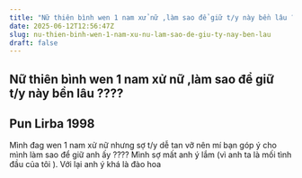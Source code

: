 ```yaml
---
title: "Nữ thiên bình wen 1 nam xử nữ ,làm sao để giữ t/y này bền lâu ????"
date: 2025-06-12T12:56:47Z
slug: nu-thien-binh-wen-1-nam-xu-nu-lam-sao-de-giu-ty-nay-ben-lau
draft: false
---
```


## Nữ thiên bình wen 1 nam xử nữ ,làm sao để giữ t/y này bền lâu ????

## Pun Lirba 1998

Mình đag wen 1 nam xử nữ nhưng sợ t/y dễ tan vỡ nên mí bạn góp ý cho mình làm sao để giữ anh ấy ???? Mình sợ mất anh ý lắm  (vì anh ta là mối tình đầu của tôi ). Với lại anh ý khá là đào hoa